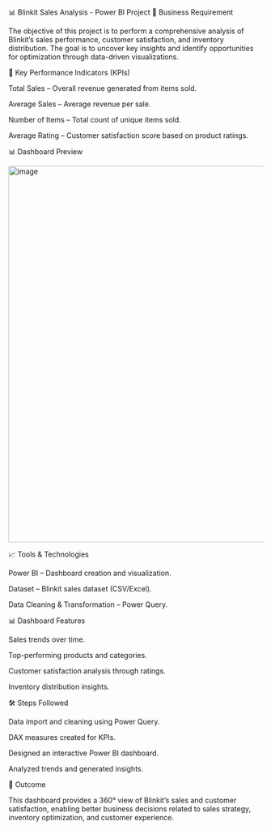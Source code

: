 📊 Blinkit Sales Analysis - Power BI Project
🚀 Business Requirement

The objective of this project is to perform a comprehensive analysis of Blinkit’s sales performance, customer satisfaction, and inventory distribution. The goal is to uncover key insights and identify opportunities for optimization through data-driven visualizations.

📌 Key Performance Indicators (KPIs)

Total Sales – Overall revenue generated from items sold.

Average Sales – Average revenue per sale.

Number of Items – Total count of unique items sold.

Average Rating – Customer satisfaction score based on product ratings.

📊 Dashboard Preview

<img width="1303" height="742" alt="image" src="https://github.com/user-attachments/assets/2bf4272a-f05a-4ca5-addf-657ef161d898" />


📈 Tools & Technologies

Power BI – Dashboard creation and visualization.

Dataset – Blinkit sales dataset (CSV/Excel).

Data Cleaning & Transformation – Power Query.

📊 Dashboard Features

Sales trends over time.

Top-performing products and categories.

Customer satisfaction analysis through ratings.

Inventory distribution insights.

🛠 Steps Followed

Data import and cleaning using Power Query.

DAX measures created for KPIs.

Designed an interactive Power BI dashboard.

Analyzed trends and generated insights.

🎯 Outcome

This dashboard provides a 360° view of Blinkit’s sales and customer satisfaction, enabling better business decisions related to sales strategy, inventory optimization, and customer experience.

